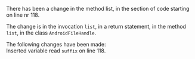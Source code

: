 There has been a change in the method list, in the section of code starting on line nr 118.
  
The change is in the invocation ```list```, in a return statement, in the method ```list```, in the class ```AndroidFileHandle```.
  
The following changes have been made:  
Inserted variable read ```suffix``` on line 118.  
